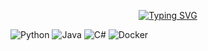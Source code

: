 <p align="center">
  <a href="https://git.io/typing-svg">
    <img src="https://readme-typing-svg.herokuapp.com?font=Fira+Code&weight=500&size=28&pause=100&color=00CFFF&width=435&lines=Hello%2C+I'm+Alina;Nice+to+meet+you!" alt="Typing SVG">
  </a>
</p>






![Python](https://img.shields.io/badge/python-3.9-blue.svg)
![Java](https://img.shields.io/badge/java-11-orange.svg)
![C#](https://img.shields.io/badge/C%23-.NET%20Core-blue.svg)
![Docker](https://img.shields.io/badge/docker-20.10-blue.svg)
